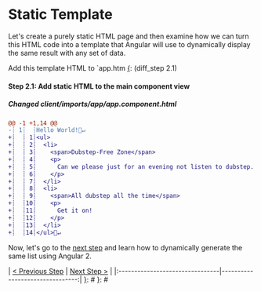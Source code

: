 [__prod__]: #
[{]: <region> (header)

[}]: #
[{]: <region> (body)
# Static Template

Let's create a purely static HTML page and then examine how we can turn this HTML code into a template that Angular will use to dynamically display the same result with any set of data.

Add this template HTML to `app.htm
[{]: <helper> (diff_step 2.1)
#### Step 2.1: Add static HTML to the main component view

##### Changed client/imports/app/app.component.html
```diff
@@ -1 +1,14 @@
-┊ 1┊  ┊Hello World!🚫↵
+┊  ┊ 1┊<ul>
+┊  ┊ 2┊  <li>
+┊  ┊ 3┊    <span>Dubstep-Free Zone</span>
+┊  ┊ 4┊    <p>
+┊  ┊ 5┊      Can we please just for an evening not listen to dubstep.
+┊  ┊ 6┊    </p>
+┊  ┊ 7┊  </li>
+┊  ┊ 8┊  <li>
+┊  ┊ 9┊    <span>All dubstep all the time</span>
+┊  ┊10┊    <p>
+┊  ┊11┊      Get it on!
+┊  ┊12┊    </p>
+┊  ┊13┊  </li>
+┊  ┊14┊</ul>🚫↵
```
[}]: #

Now, let's go to the [next step](/tutorials/angular2/dynamic-template) and learn how to dynamically generate the same list using Angular 2.

[}]: #
[{]: <region> (footer)
[{]: <helper> (nav_step)
| [< Previous Step](step1.md) | [Next Step >](step3.md) |
|:--------------------------------|--------------------------------:|
[}]: #
[}]: #